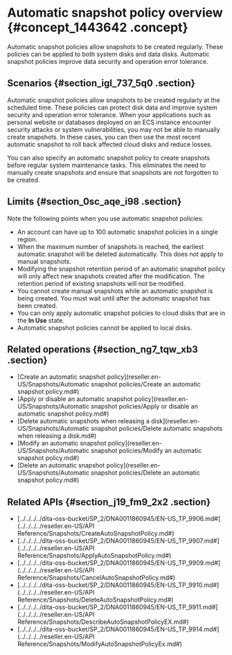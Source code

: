# Automatic snapshot policy overview {#concept_1443642 .concept}

Automatic snapshot policies allow snapshots to be created regularly. These policies can be applied to both system disks and data disks. Automatic snapshot policies improve data security and operation error tolerance.

## Scenarios {#section_igl_737_5q0 .section}

Automatic snapshot policies allow snapshots to be created regularly at the scheduled time. These policies can protect disk data and improve system security and operation error tolerance. When your applications such as personal website or databases deployed on an ECS instance encounter security attacks or system vulnerabilities, you may not be able to manually create snapshots. In these cases, you can then use the most recent automatic snapshot to roll back affected cloud disks and reduce losses.

You can also specify an automatic snapshot policy to create snapshots before regular system maintenance tasks. This eliminates the need to manually create snapshots and ensure that snapshots are not forgotten to be created.

## Limits {#section_0sc_aqe_i98 .section}

Note the following points when you use automatic snapshot policies:

-   An account can have up to 100 automatic snapshot policies in a single region.
-   When the maximum number of snapshots is reached, the earliest automatic snapshot will be deleted automatically. This does not apply to manual snapshots.
-   Modifying the snapshot retention period of an automatic snapshot policy will only affect new snapshots created after the modification. The retention period of existing snapshots will not be modified.
-   You cannot create manual snapshots while an automatic snapshot is being created. You must wait until after the automatic snapshot has been created.
-   You can only apply automatic snapshot policies to cloud disks that are in the **In Use** state.
-   Automatic snapshot policies cannot be applied to local disks.

## Related operations {#section_ng7_tqw_xb3 .section}

-   [Create an automatic snapshot policy](reseller.en-US/Snapshots/Automatic snapshot policies/Create an automatic snapshot policy.md#)
-   [Apply or disable an automatic snapshot policy](reseller.en-US/Snapshots/Automatic snapshot policies/Apply or disable an automatic snapshot policy.md#)
-   [Delete automatic snapshots when releasing a disk](reseller.en-US/Snapshots/Automatic snapshot policies/Delete automatic snapshots when releasing a disk.md#)
-   [Modify an automatic snapshot policy](reseller.en-US/Snapshots/Automatic snapshot policies/Modify an automatic snapshot policy.md#)
-   [Delete an automatic snapshot policy](reseller.en-US/Snapshots/Automatic snapshot policies/Delete an automatic snapshot policy.md#)

## Related APIs {#section_j19_fm9_2x2 .section}

-   [../../../../dita-oss-bucket/SP\_2/DNA0011860945/EN-US\_TP\_9906.md\#](../../../../reseller.en-US/API Reference/Snapshots/CreateAutoSnapshotPolicy.md#)
-   [../../../../dita-oss-bucket/SP\_2/DNA0011860945/EN-US\_TP\_9907.md\#](../../../../reseller.en-US/API Reference/Snapshots/ApplyAutoSnapshotPolicy.md#)
-   [../../../../dita-oss-bucket/SP\_2/DNA0011860945/EN-US\_TP\_9909.md\#](../../../../reseller.en-US/API Reference/Snapshots/CancelAutoSnapshotPolicy.md#)
-   [../../../../dita-oss-bucket/SP\_2/DNA0011860945/EN-US\_TP\_9910.md\#](../../../../reseller.en-US/API Reference/Snapshots/DeleteAutoSnapshotPolicy.md#)
-   [../../../../dita-oss-bucket/SP\_2/DNA0011860945/EN-US\_TP\_9911.md\#](../../../../reseller.en-US/API Reference/Snapshots/DescribeAutoSnapshotPolicyEX.md#)
-   [../../../../dita-oss-bucket/SP\_2/DNA0011860945/EN-US\_TP\_9914.md\#](../../../../reseller.en-US/API Reference/Snapshots/ModifyAutoSnapshotPolicyEx.md#)

